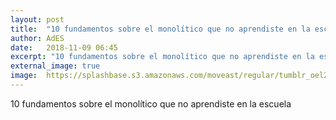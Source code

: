 ```yaml
---
layout: post
title:  "10 fundamentos sobre el monolítico que no aprendiste en la escuela"
author: AdES
date:   2018-11-09 06:45
excerpt: "10 fundamentos sobre el monolítico que no aprendiste en la escuela"
external_image: true
image:  https://splashbase.s3.amazonaws.com/moveast/regular/tumblr_oel2jmmHXm1tomxvuo5_1280.jpg
---
```

10 fundamentos sobre el monolítico que no aprendiste en la escuela